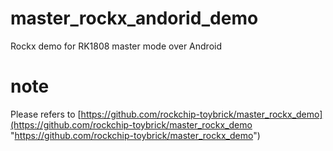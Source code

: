 # master_rockx_andorid_demo
Rockx demo for RK1808 master mode over Android

# note
Please refers to [https://github.com/rockchip-toybrick/master_rockx_demo](https://github.com/rockchip-toybrick/master_rockx_demo "https://github.com/rockchip-toybrick/master_rockx_demo")
